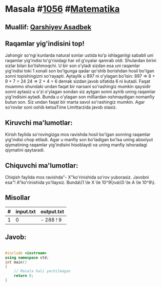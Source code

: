 
<h1>Masala #<a href="https://robocontest.uz/tasks/1056">1056</a> #<a href="https://robocontest.uz/tasks?category=7">Matematika</a></h1>
<h2> Muallif: <a href="https://robocontest.uz/profile/asadbek">Qarshiyev Asadbek</a></h2>
<h2>Raqamlar yig'indisini top!</h2>
<p>Jahongir so'ngi kunlarda natural sonlar ustida ko'p ishlaganligi sababli uni raqamlar yig'indisi to'g'risidagi har xil g'oyalar qamrab oldi. Shulardan birini sizlar bilan bo'lishmoqchi. U bir son o'yladi sizdan esa uni raqamlar yig'indisi toki 1 xonali son bo'lgunga qadar qo'shib borishdan hosil bo'lgan sonni topishingizni so'rayapti. Aytaylik u 897 ni o'ylagan bo'lsin:
897 => 8 + 9 + 7 = 24
24 => 2 + 4 = 6
demak sizdan javob sifatida 6 ni kutadi.
Faqat muammo shundaki undan faqat bir narsani so'rashingiz mumkin qaysidir sonni aytasiz u o'zi o'ylagan sondan siz aytgan sonni ayirib uning raqamlar yig'indisini aytadi. Bunda u o'ylagan son milliardan oshmaydigan nomanfiy butun son. Siz undan faqat bir marta savol so'rashingiz mumkin. Agar so'rovlar soni oshib ketsaTime Limittarzida javob olasiz.</p>
<h2>Kiruvchi ma'lumotlar:</h2>
<p>Kirish faylida so'rovingizga mos ravishda hosil bo'lgan sonning raqamlar yig'indisi chop etiladi. Agar u manfiy son bo'ladigan bo'lsa uning absolyut qiymatining raqamlar yig'indisini hisoblaydi va uning manfiy ishoradagi qiymatini qaytaradi.</p>
<h2>Chiquvchi ma'lumotlar:</h2>
<p>Chiqish faylida mos ravishda"- X"ko'rinishida so'rov yuborasiz. Javobni esa"! A"ko'rinishida yo'llaysiz. Bunda\(1 \le X \le 10^9\)va\(0 \le A \le 10^9\).</p>
<h2>Misollar</h2>
<table>
    <thead>
        <tr>
            <th>#</th>
            <th>input.txt</th>
            <th>output.txt</th>
        </tr>
    </thead>
    <tbody>
            <tr>
                <td>1</td>
                <td>0</td>
                <td>- 288
! 9</td>
            </tr>
    </tbody>
    </table>
    
<h2>Javob:</h2>

######
```cpp
#include <iostream>
using namespace std;
int main()
{
    // Masala hali yechilmagan
    return 0;
}
```
